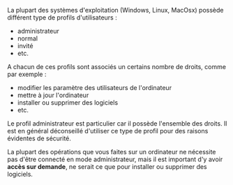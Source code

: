 La plupart des systèmes d'exploitation (Windows, Linux, MacOsx) possède différent type de profils d'utilisateurs :
- administrateur
- normal
- invité
- etc.

A chacun de ces profils sont associés un certains nombre de droits, comme par exemple : 
- modifier les paramètre des utilisateurs de l'ordinateur
- mettre à jour l'ordinateur
- installer ou supprimer des logiciels
- etc.

Le profil administrateur est particulier car il possède l'ensemble des droits. Il est en général déconseillé d'utiliser ce type de profil pour des raisons évidentes de sécurité. 
 
La plupart des opérations que vous faites sur un ordinateur ne nécessite pas  d'être connecté en mode administrateur, mais il est important d'y avoir **accès sur demande**, ne serait ce que pour installer ou supprimer des logiciels.

